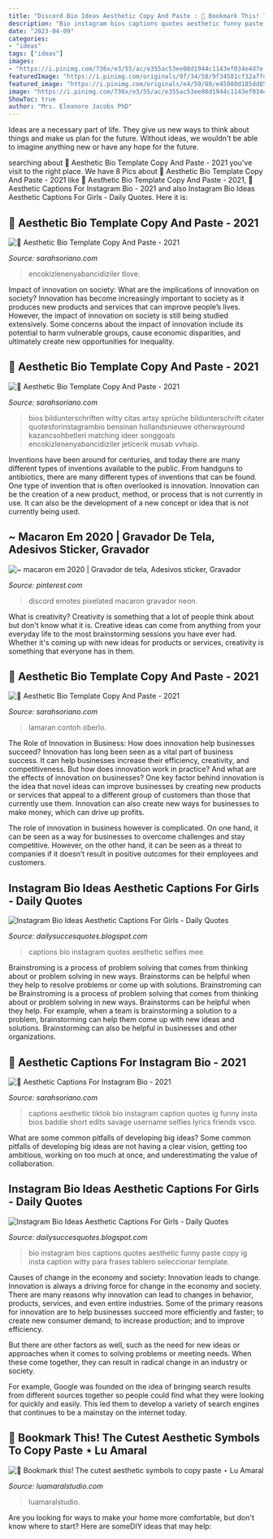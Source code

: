 ```yaml
---
title: "Discord Bio Ideas Aesthetic Copy And Paste : 🌟 Bookmark This! The Cutest Aesthetic Symbols To Copy Paste ⋆ Lu Amaral"
description: "Bio instagram bios captions quotes aesthetic funny paste copy ig insta caption witty para frases tablero seleccionar template"
date: "2023-04-09"
categories:
- "ideas"
tags: ["ideas"]
images:
- "https://i.pinimg.com/736x/e3/55/ac/e355ac53ee08d1944c1143ef034e4d7e.jpg"
featuredImage: "https://i.pinimg.com/originals/9f/34/58/9f34581cf32a7fdf926f31f24ca4add2.png"
featured_image: "https://i.pinimg.com/originals/e4/59/80/e45980d185dd85c26d175fe190085e24.png"
image: "https://i.pinimg.com/736x/e3/55/ac/e355ac53ee08d1944c1143ef034e4d7e.jpg"
ShowToc: true
author: "Mrs. Eleanore Jacobs PhD"
---
```



Ideas are a necessary part of life. They give us new ways to think about things and make us plan for the future. Without ideas, we wouldn't be able to imagine anything new or have any hope for the future.

	

		
searching about 🖤 Aesthetic Bio Template Copy And Paste - 2021 you've visit to the right place. We have 8 Pics about 🖤 Aesthetic Bio Template Copy And Paste - 2021 like 🖤 Aesthetic Bio Template Copy And Paste - 2021, 🖤 Aesthetic Captions For Instagram Bio - 2021 and also Instagram Bio Ideas Aesthetic Captions For Girls - Daily Quotes. Here it is:
		
    
## 🖤 Aesthetic Bio Template Copy And Paste - 2021

<img loading=lazy src="https://i.pinimg.com/736x/e3/55/ac/e355ac53ee08d1944c1143ef034e4d7e.jpg" onerror="this.onerror=null;this.src='https://tse4.mm.bing.net/th?id=OIP.xQZdFscLto_IvGtRlDlLEwHaNK&amp;pid=15.1';" alt="🖤 Aesthetic Bio Template Copy And Paste - 2021">

_Source: sarahsoriano.com_

>encokizlenenyabancidiziler tlove. 

	

Impact of innovation on society: What are the implications of innovation on society?
Innovation has become increasingly important to society as it produces new products and services that can improve people’s lives. However, the impact of innovation on society is still being studied extensively. Some concerns about the impact of innovation include its potential to harm vulnerable groups, cause economic disparities, and ultimately create new opportunities for inequality.

    
## 🖤 Aesthetic Bio Template Copy And Paste - 2021

<img loading=lazy src="https://i.pinimg.com/originals/e4/59/80/e45980d185dd85c26d175fe190085e24.png" onerror="this.onerror=null;this.src='https://tse3.mm.bing.net/th?id=OIP.-2xkULiz55aIUHniZ4JaVwHaNK&amp;pid=15.1';" alt="🖤 Aesthetic Bio Template Copy And Paste - 2021">

_Source: sarahsoriano.com_

>bios bildunterschriften witty citas artsy sprüche bildunterschrift citater quotesforinstagrambio bensinan hollandsnieuwe otherwayround kazancsohbetleri matching ideer songgoals encokizlenenyabancidiziler jeticerik musab vvhaip. 

	

Inventions have been around for centuries, and today there are many different types of inventions available to the public. From handguns to antibiotics, there are many different types of inventions that can be found. One type of invention that is often overlooked is innovation. Innovation can be the creation of a new product, method, or process that is not currently in use. It can also be the development of a new concept or idea that is not currently being used.

    
## ~ Macaron Em 2020 | Gravador De Tela, Adesivos Sticker, Gravador

<img loading=lazy src="https://i.pinimg.com/736x/17/3c/cd/173ccde5fe18f55a82e44e94865a5633.jpg" onerror="this.onerror=null;this.src='https://tse4.mm.bing.net/th?id=OIP.s867J0waskZNaxuyLOhfEQHaHL&amp;pid=15.1';" alt="~ macaron em 2020 | Gravador de tela, Adesivos sticker, Gravador">

_Source: pinterest.com_

>discord emotes pixelated macaron gravador neon. 

	

What is creativity?
Creativity is something that a lot of people think about but don't know what it is. Creative ideas can come from anything from your everyday life to the most brainstorming sessions you have ever had. Whether it's coming up with new ideas for products or services, creativity is something that everyone has in them.

    
## 🖤 Aesthetic Bio Template Copy And Paste - 2021

<img loading=lazy src="https://i.pinimg.com/736x/1c/80/7b/1c807b6614298ec8f9e825360dd2cd2a.jpg" onerror="this.onerror=null;this.src='https://tse3.mm.bing.net/th?id=OIP.XFKXVwZmg-3FLJngY6_oPAHaNK&amp;pid=15.1';" alt="🖤 Aesthetic Bio Template Copy And Paste - 2021">

_Source: sarahsoriano.com_

>lamaran contoh oberlo. 

	

The Role of Innovation in Business: How does innovation help businesses succeed?
Innovation has long been seen as a vital part of business success. It can help businesses increase their efficiency, creativity, and competitiveness. But how does innovation work in practice? And what are the effects of innovation on businesses?
One key factor behind innovation is the idea that novel ideas can improve businesses by creating new products or services that appeal to a different group of customers than those that currently use them. Innovation can also create new ways for businesses to make money, which can drive up profits.

The role of innovation in business however is complicated. On one hand, it can be seen as a way for businesses to overcome challenges and stay competitive. However, on the other hand, it can be seen as a threat to companies if it doesn’t result in positive outcomes for their employees and customers.

    
## Instagram Bio Ideas Aesthetic Captions For Girls - Daily Quotes

<img loading=lazy src="https://i.pinimg.com/originals/7b/c9/cc/7bc9cc8b4ee6b67ddc4df46d93cf5c4e.png" onerror="this.onerror=null;this.src='https://tse1.mm.bing.net/th?id=OIP.Z6fmB9UWwp1dSdvAXghizQHaNK&amp;pid=15.1';" alt="Instagram Bio Ideas Aesthetic Captions For Girls - Daily Quotes">

_Source: dailysuccesquotes.blogspot.com_

>captions bio instagram quotes aesthetic selfies mee. 

	

Brainstroming is a process of problem solving that comes from thinking about or problem solving in new ways. Brainstorms can be helpful when they help to resolve problems or come up with solutions. Brainstroming can be
Brainstroming is a process of problem solving that comes from thinking about or problem solving in new ways. Brainstorms can be helpful when they help. For example, when a team is brainstorming a solution to a problem, brainstorming can help them come up with new ideas and solutions. Brainstorming can also be helpful in businesses and other organizations.

    
## 🖤 Aesthetic Captions For Instagram Bio - 2021

<img loading=lazy src="https://i.pinimg.com/originals/af/af/4d/afaf4d536ea65f594d3ea3a20be35d0e.jpg" onerror="this.onerror=null;this.src='https://tse1.mm.bing.net/th?id=OIP.p707LWeg3N9s6pEOpZ33KQHaOt&amp;pid=15.1';" alt="🖤 Aesthetic Captions For Instagram Bio - 2021">

_Source: sarahsoriano.com_

>captions aesthetic tiktok bio instagram caption quotes ig funny insta bios baddie short edits savage username selfies lyrics friends vsco. 

	

What are some common pitfalls of developing big ideas?
Some common pitfalls of developing big ideas are not having a clear vision, getting too ambitious, working on too much at once, and underestimating the value of collaboration.

    
## Instagram Bio Ideas Aesthetic Captions For Girls - Daily Quotes

<img loading=lazy src="https://i.pinimg.com/originals/9f/34/58/9f34581cf32a7fdf926f31f24ca4add2.png" onerror="this.onerror=null;this.src='https://tse3.mm.bing.net/th?id=OIP.nzRYHPMqf9-SbzHyTKSt0gHaNL&amp;pid=15.1';" alt="Instagram Bio Ideas Aesthetic Captions For Girls - Daily Quotes">

_Source: dailysuccesquotes.blogspot.com_

>bio instagram bios captions quotes aesthetic funny paste copy ig insta caption witty para frases tablero seleccionar template. 

	

Causes of change in the economy and society: Innovation leads to change.
Innovation is always a driving force for change in the economy and society. There are many reasons why innovation can lead to changes in behavior, products, services, and even entire industries. 
Some of the primary reasons for innovation are to help businesses succeed more efficiently and faster; to create new consumer demand; to increase production; and to improve efficiency. 

But there are other factors as well, such as the need for new ideas or approaches when it comes to solving problems or meeting needs. When these come together, they can result in radical change in an industry or society.

For example, Google was founded on the idea of bringing search results from different sources together so people could find what they were looking for quickly and easily. This led them to develop a variety of search engines that continues to be a mainstay on the internet today.

    
## 🌟 Bookmark This! The Cutest Aesthetic Symbols To Copy Paste ⋆ Lu Amaral

<img loading=lazy src="https://www.luamaralstudio.com/wp-content/uploads/2021/01/aesthetic-symbols-copy-paste.png" onerror="this.onerror=null;this.src='https://tse2.mm.bing.net/th?id=OIP.ELapgWAAxHQYcIySHJnIuAHaLG&amp;pid=15.1';" alt="🌟 Bookmark this! The cutest aesthetic symbols to copy paste ⋆ Lu Amaral">

_Source: luamaralstudio.com_

>luamaralstudio. 

	

Are you looking for ways to make your home more comfortable, but don't know where to start? Here are someDIY ideas that may help: 

